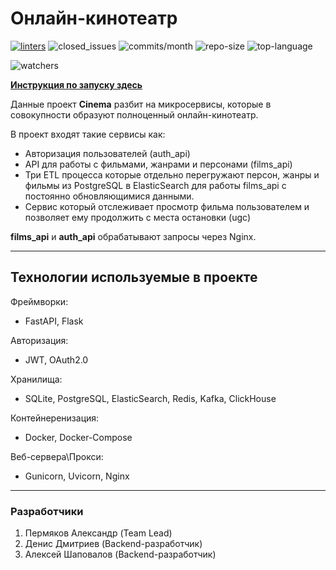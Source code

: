 # Онлайн-кинотеатр

[![linters](https://github.com/AlexanderPRM/Async_API/actions/workflows/linters.yml/badge.svg)](https://github.com/AlexanderPRM/Async_API/actions/workflows/linters.yml)
![closed_issues](https://img.shields.io/github/issues-closed/AlexanderPRM/Cinema)
![commits/month](https://img.shields.io/github/commit-activity/m/AlexanderPRM/Cinema)
![repo-size](https://img.shields.io/github/repo-size/AlexanderPRM/Cinema)
![top-language](https://img.shields.io/github/languages/top/AlexanderPRM/Cinema)

![watchers](https://img.shields.io/github/watchers/AlexanderPRM/Cinema?style=social)

[**Инструкция по запуску здесь**](https://github.com/AlexanderPRM/Cinema/blob/main/start_instruction.md)

Данные проект **Cinema** разбит на микросервисы, которые в совокупности
образуют полноценный онлайн-кинотеатр.

В проект входят такие сервисы как:

- Авторизация пользователей (auth_api)
- API для работы с фильмами, жанрами и персонами (films_api)
- Три ETL процесса которые отдельно перегружают персон, жанры и фильмы
из PostgreSQL в ElasticSearch для работы films_api с постоянно обновляющимися данными.
- Сервис который отслеживает просмотр фильма пользователем и позволяет
ему продолжить с места остановки (ugc)

**films_api** и **auth_api** обрабатывают запросы через Nginx.

---
## Технологии используемые в проекте

Фреймворки:

- FastAPI, Flask

Авторизация:

- JWT, OAuth2.0

Хранилища:

- SQLite, PostgreSQL, ElasticSearch, Redis, Kafka, ClickHouse

Контейнеренизация:

- Docker, Docker-Compose

Веб-сервера\Прокси:

- Gunicorn, Uvicorn, Nginx

---
### Разработчики

1. Пермяков Александр (Team Lead)
1. Денис Дмитриев (Backend-разработчик)
1. Алексей Шаповалов (Backend-разработчик)
